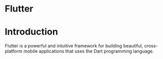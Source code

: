 # Flutter

# Introduction
Flutter is a powerful and intuitive framework for building beautiful, cross-platform mobile applications that uses the Dart programming language.
